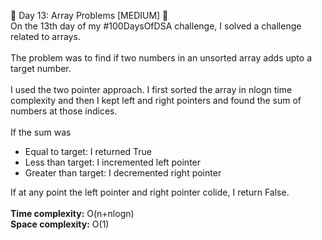 🎉 Day 13: Array Problems [MEDIUM] 🎉 
<br> On the 13th day of my #100DaysOfDSA challenge, I solved a challenge related to arrays.
<br><br>
The problem was to find if two numbers in an unsorted array adds upto a target number.
<br><br>
I used the two pointer approach. I first sorted the array in nlogn time complexity and then I kept left and right pointers and found the sum of numbers at those indices. 
<br><br>If the sum was
<ul>
  <li>Equal to target: I returned True</li>
  <li>Less than target: I incremented left pointer</li>
  <li>Greater than target: I decremented right pointer</li>
</ul>
If at any point the left pointer and right pointer colide, I return False.<br><br>
<b>Time complexity:</b> O(n+nlogn)<br>
<b>Space complexity:</b> O(1)
